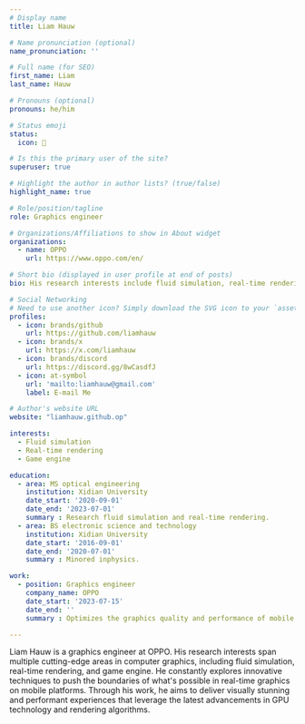 ```yaml
---
# Display name
title: Liam Hauw

# Name pronunciation (optional)
name_pronunciation: ''

# Full name (for SEO)
first_name: Liam
last_name: Hauw

# Pronouns (optional)
pronouns: he/him

# Status emoji
status:
  icon: 🍺

# Is this the primary user of the site?
superuser: true

# Highlight the author in author lists? (true/false)
highlight_name: true

# Role/position/tagline
role: Graphics engineer

# Organizations/Affiliations to show in About widget
organizations:
  - name: OPPO
    url: https://www.oppo.com/en/

# Short bio (displayed in user profile at end of posts)
bio: His research interests include fluid simulation, real-time rendering, game engine.

# Social Networking
# Need to use another icon? Simply download the SVG icon to your `assets/media/icons/` folder.
profiles:
  - icon: brands/github
    url: https://github.com/liamhauw
  - icon: brands/x
    url: https://x.com/liamhauw
  - icon: brands/discord
    url: https://discord.gg/8wCasdfJ
  - icon: at-symbol
    url: 'mailto:liamhauw@gmail.com'
    label: E-mail Me

# Author's website URL
website: "liamhauw.github.op"

interests:
  - Fluid simulation
  - Real-time rendering
  - Game engine

education:
  - area: MS optical engineering
    institution: Xidian University
    date_start: '2020-09-01'
    date_end: '2023-07-01'
    summary : Research fluid simulation and real-time rendering.
  - area: BS electronic science and technology
    institution: Xidian University
    date_start: '2016-09-01'
    date_end: '2020-07-01'
    summary : Minored inphysics.

work:
  - position: Graphics engineer
    company_name: OPPO
    date_start: '2023-07-15'
    date_end: ''
    summary : Optimizes the graphics quality and performance of mobile games

---
```


Liam Hauw is a graphics engineer at OPPO. His research interests span multiple cutting-edge areas in computer graphics, including fluid simulation, real-time rendering, and game engine. He constantly explores innovative techniques to push the boundaries of what's possible in real-time graphics on mobile platforms. Through his work, he aims to deliver visually stunning and performant experiences that leverage the latest advancements in GPU technology and rendering algorithms.
